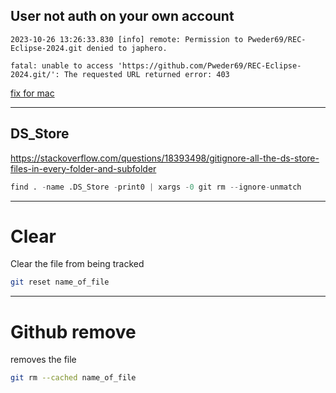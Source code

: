 
## User not auth on your own account 
```git 
2023-10-26 13:26:33.830 [info] remote: Permission to Pweder69/REC-Eclipse-2024.git denied to japhero.

fatal: unable to access 'https://github.com/Pweder69/REC-Eclipse-2024.git/': The requested URL returned error: 403
```

[fix for mac](https://superuser.com/questions/1064197/how-to-switch-git-user-at-terminal)

--- 

## DS_Store
https://stackoverflow.com/questions/18393498/gitignore-all-the-ds-store-files-in-every-folder-and-subfolder

```python
find . -name .DS_Store -print0 | xargs -0 git rm --ignore-unmatch
```


---

# Clear 
Clear the file from being tracked

```zsh
git reset name_of_file
```


---

# Github remove 
removes the file 
```zsh
git rm --cached name_of_file
```


